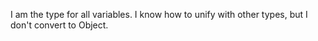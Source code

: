 I am the type for all  variables. I know how to unify with other types, but I don't convert  to  Object.